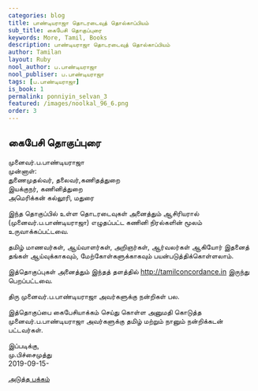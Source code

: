 ```yaml
---
categories: blog
title: பாண்டியராஜா தொடரடைவுத் தொல்காப்பியம்
sub_title: கைபேசி தொகுப்புரை
keywords: More, Tamil, Books
description: பாண்டியராஜா தொடரடைவுத் தொல்காப்பியம்
author: Tamilan
layout: Ruby
nool_author: ப.பாண்டியராஜா
nool_publiser: ப.பாண்டியராஜா
tags: [ப.பாண்டியராஜா]
is_book: 1
permalink: ponniyin_selvan_3
featured: /images/noolkal_96_6.png
order: 3
---
```



## கைபேசி தொகுப்புரை

முனைவர்.ப.பாண்டியராஜா  
முன்னாள்:  
துணைமுதல்வர், தலைவர்,கணிதத்துறை  
இயக்குநர், கணினித்துறை  
அமெரிக்கன் கல்லூரி, மதுரை

இந்த தொகுப்பில் உள்ள தொடரடைவுகள் அனைத்தும் ஆசிரியரால் (முனைவர்.ப.பாண்டியராஜா) எழுதப்பட்ட கணினி நிரல்களின் மூலம் உருவாக்கப்பட்டவை.

தமிழ் மாணவர்கள், ஆய்வாளர்கள், அறிஞர்கள், ஆர்வலர்கள் ஆகியோர் இதனைத் தங்கள் ஆய்வுக்காகவும், மேற்கோள்களுக்காகவும் பயன்படுத்திக்கொள்ளலாம்.

இத்தொகுப்புகள் அனைத்தும் இந்தத் தளத்தில் http://tamilconcordance.in இருந்து பெறப்பட்டவை.

திரு முனைவர்.ப.பாண்டியராஜா அவர்களுக்கு நன்றிகள் பல.

இத்தொகுப்பை கைபேசியாக்கம் செய்து கொள்ள அனுமதி கொடுத்த முனைவர்.ப.பாண்டியராஜா அவர்களுக்கு தமிழ் மற்றும் நானும் நன்றிக்கடன் பட்டவர்கள்.

இப்படிக்கு,  
மு.பிச்சைமுத்து  
2019-09-15-

[அடுத்த பக்கம்](ponniyin_selvan_4)